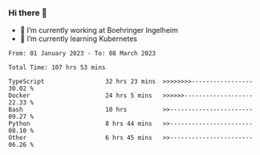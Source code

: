 ### Hi there 👋
- 🔭 I’m currently working at Boehringer Ingelheim
- 🌱 I’m currently learning Kubernetes

 
<!--START_SECTION:waka-->

```text
From: 01 January 2023 - To: 08 March 2023

Total Time: 107 hrs 53 mins

TypeScript                 32 hrs 23 mins  >>>>>>>>-----------------   30.02 %
Docker                     24 hrs 5 mins   >>>>>>-------------------   22.33 %
Bash                       10 hrs          >>-----------------------   09.27 %
Python                     8 hrs 44 mins   >>-----------------------   08.10 %
Other                      6 hrs 45 mins   >>-----------------------   06.26 %
```

<!--END_SECTION:waka-->

 

